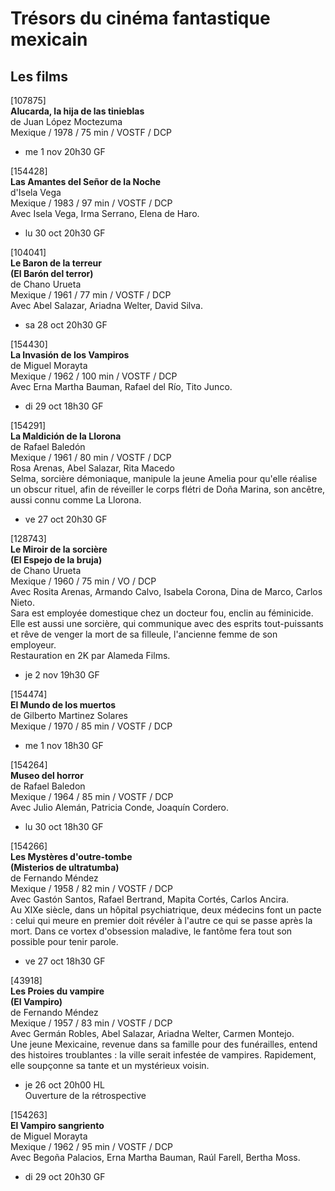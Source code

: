 # Trésors du cinéma fantastique mexicain

## Les films

[107875]  
**Alucarda, la hija de las tinieblas**  
de Juan López Moctezuma  
Mexique / 1978 / 75 min / VOSTF / DCP

- me 1 nov 20h30 GF

[154428]  
**Las Amantes del Señor de la Noche**  
d'Isela Vega  
Mexique / 1983 / 97 min / VOSTF / DCP  
Avec Isela Vega, Irma Serrano, Elena de Haro.

- lu 30 oct 20h30 GF

[104041]  
**Le Baron de la terreur**  
**(El Barón del terror)**  
de Chano Urueta  
Mexique / 1961 / 77 min / VOSTF / DCP  
Avec Abel Salazar, Ariadna Welter, David Silva.

- sa 28 oct 20h30 GF

[154430]  
**La Invasión de los Vampiros**  
de Miguel Morayta  
Mexique / 1962 / 100 min / VOSTF / DCP  
Avec Erna Martha Bauman, Rafael del Río, Tito Junco.

- di 29 oct 18h30 GF

[154291]  
**La Maldición de la Llorona**  
de Rafael Baledón  
Mexique / 1961 / 80 min / VOSTF / DCP  
Rosa Arenas, Abel Salazar, Rita Macedo  
Selma, sorcière démoniaque, manipule la jeune Amelia pour qu'elle réalise un obscur rituel, afin de réveiller le corps flétri de Doña Marina, son ancêtre, aussi connu comme La Llorona.

- ve 27 oct 20h30 GF

[128743]  
**Le Miroir de la sorcière**  
**(El Espejo de la bruja)**  
de Chano Urueta  
Mexique / 1960 / 75 min / VO / DCP  
Avec Rosita Arenas, Armando Calvo, Isabela Corona, Dina de Marco, Carlos Nieto.  
Sara est employée domestique chez un docteur fou, enclin au féminicide. Elle est aussi une sorcière, qui communique avec des esprits tout-puissants et rêve de venger la mort de sa filleule, l'ancienne femme de son employeur.  
Restauration en 2K par Alameda Films.

- je 2 nov 19h30 GF

[154474]  
**El Mundo de los muertos**  
de Gilberto Martinez Solares  
Mexique / 1970 / 85 min / VOSTF / DCP

- me 1 nov 18h30 GF

[154264]  
**Museo del horror**  
de Rafael Baledon  
Mexique / 1964 / 85 min / VOSTF / DCP  
Avec Julio Alemán, Patricia Conde, Joaquín Cordero.

- lu 30 oct 18h30 GF

[154266]  
**Les Mystères d'outre-tombe**  
**(Misterios de ultratumba)**  
de Fernando Méndez  
Mexique / 1958 / 82 min / VOSTF / DCP  
Avec Gastón Santos, Rafael Bertrand, Mapita Cortés, Carlos Ancira.  
Au XIXe siècle, dans un hôpital psychiatrique, deux médecins font un pacte : celui qui meure en premier doit révéler à l'autre ce qui se passe après la mort. Dans ce vortex d'obsession maladive, le fantôme fera tout son possible pour tenir parole.

- ve 27 oct 18h30 GF

[43918]  
**Les Proies du vampire**  
**(El Vampiro)**  
de Fernando Méndez  
Mexique / 1957 / 83 min / VOSTF / DCP  
Avec Germán Robles, Abel Salazar, Ariadna Welter, Carmen Montejo.  
Une jeune Mexicaine, revenue dans sa famille pour des funérailles, entend des histoires troublantes : la ville serait infestée de vampires. Rapidement, elle soupçonne sa tante et un mystérieux voisin.

- je 26 oct 20h00 HL  
Ouverture de la rétrospective

[154263]  
**El Vampiro sangriento**  
de Miguel Morayta  
Mexique / 1962 / 95 min / VOSTF / DCP  
Avec Begoña Palacios, Erna Martha Bauman, Raúl Farell, Bertha Moss.

- di 29 oct 20h30 GF

